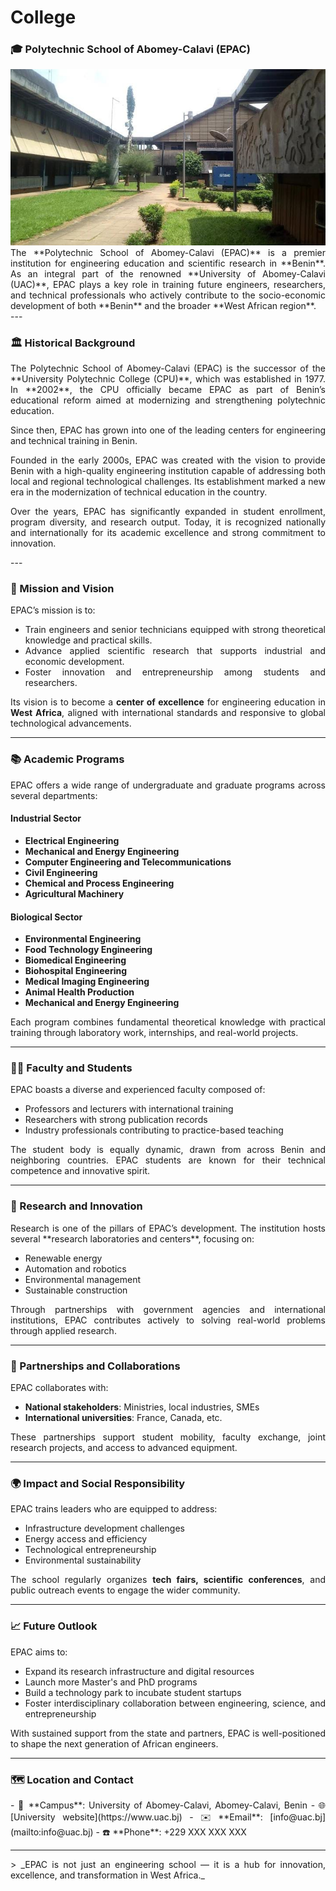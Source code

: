 # College

### 🎓 Polytechnic School of Abomey-Calavi (EPAC)

<div style={{ textAlign: 'center' }}>
  <img src="/img/epac.jpg" alt="EPAC" title="EPAC" />
</div>

<div align="justify">
The **Polytechnic School of Abomey-Calavi (EPAC)** is a premier institution for engineering education and scientific research in **Benin**. As an integral part of the renowned **University of Abomey-Calavi (UAC)**, EPAC plays a key role in training future engineers, researchers, and technical professionals who actively contribute to the socio-economic development of both **Benin** and the broader **West African region**.
</div>
---

### 🏛️ Historical Background
<div align="justify">
The Polytechnic School of Abomey-Calavi (EPAC) is the successor of the **University Polytechnic College (CPU)**, which was established in 1977. In **2002**, the CPU officially became EPAC as part of Benin’s educational reform aimed at modernizing and strengthening polytechnic education.

Since then, EPAC has grown into one of the leading centers for engineering and technical training in Benin.

Founded in the early 2000s, EPAC was created with the vision to provide Benin with a high-quality engineering institution capable of addressing both local and regional technological challenges. Its establishment marked a new era in the modernization of technical education in the country.

Over the years, EPAC has significantly expanded in student enrollment, program diversity, and research output. Today, it is recognized nationally and internationally for its academic excellence and strong commitment to innovation.
</div>
---

### 🎯 Mission and Vision
<div align="justify">
EPAC’s mission is to:

- Train engineers and senior technicians equipped with strong theoretical knowledge and practical skills.  
- Advance applied scientific research that supports industrial and economic development.  
- Foster innovation and entrepreneurship among students and researchers.

Its vision is to become a **center of excellence** for engineering education in **West Africa**, aligned with international standards and responsive to global technological advancements.
</div>

---

### 📚 Academic Programs
<div align="justify">
EPAC offers a wide range of undergraduate and graduate programs across several departments:

#### Industrial Sector

- **Electrical Engineering**  
- **Mechanical and Energy Engineering**  
- **Computer Engineering and Telecommunications**  
- **Civil Engineering**  
- **Chemical and Process Engineering**  
- **Agricultural Machinery**

#### Biological Sector

- **Environmental Engineering**  
- **Food Technology Engineering**  
- **Biomedical Engineering**  
- **Biohospital Engineering**  
- **Medical Imaging Engineering**  
- **Animal Health Production**  
- **Mechanical and Energy Engineering**

Each program combines fundamental theoretical knowledge with practical training through laboratory work, internships, and real-world projects.
</div>

---

### 👨‍🏫 Faculty and Students
<div align="justify">
EPAC boasts a diverse and experienced faculty composed of:

- Professors and lecturers with international training
- Researchers with strong publication records
- Industry professionals contributing to practice-based teaching

The student body is equally dynamic, drawn from across Benin and neighboring countries. EPAC students are known for their technical competence and innovative spirit.
</div>

---

### 🔬 Research and Innovation
<div align="justify">
Research is one of the pillars of EPAC’s development. The institution hosts several **research laboratories and centers**, focusing on:

- Renewable energy
- Automation and robotics
- Environmental management
- Sustainable construction

Through partnerships with government agencies and international institutions, EPAC contributes actively to solving real-world problems through applied research.
</div>

---

### 🤝 Partnerships and Collaborations
<div align="justify">
EPAC collaborates with:

- **National stakeholders**: Ministries, local industries, SMEs
- **International universities**: France, Canada, etc.

These partnerships support student mobility, faculty exchange, joint research projects, and access to advanced equipment.
</div>

---

### 🌍 Impact and Social Responsibility
<div align="justify">
EPAC trains leaders who are equipped to address:

- Infrastructure development challenges
- Energy access and efficiency
- Technological entrepreneurship
- Environmental sustainability

The school regularly organizes **tech fairs, scientific conferences**, and public outreach events to engage the wider community.
</div>

---

### 📈 Future Outlook
<div align="justify">
EPAC aims to:

- Expand its research infrastructure and digital resources
- Launch more Master's and PhD programs
- Build a technology park to incubate student startups
- Foster interdisciplinary collaboration between engineering, science, and entrepreneurship

With sustained support from the state and partners, EPAC is well-positioned to shape the next generation of African engineers.
</div>

---

### 🗺️ Location and Contact
<div align="justify">
- 📍 **Campus**: University of Abomey-Calavi, Abomey-Calavi, Benin  
- 🌐 [University website](https://www.uac.bj)  
- ✉️ **Email**: [info@uac.bj](mailto:info@uac.bj)  
- ☎️ **Phone**: +229 XXX XXX XXX  
</div>

---
<div align="justify">
> _EPAC is not just an engineering school — it is a hub for innovation, excellence, and transformation in West Africa._
</div>
